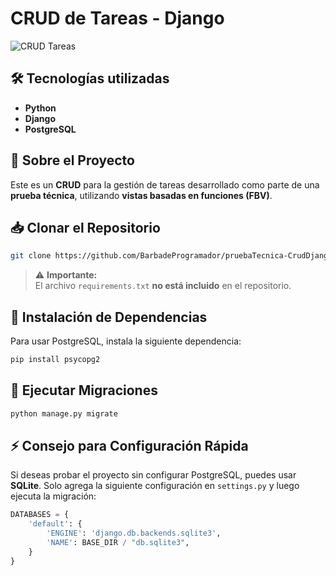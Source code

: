 # CRUD de Tareas - Django  

![CRUD Tareas](https://github.com/user-attachments/assets/2d188d87-e63c-46d7-8100-f4032ff1857a)  

## 🛠 Tecnologías utilizadas  
- **Python**  
- **Django**  
- **PostgreSQL**  

## 📌 Sobre el Proyecto  
Este es un **CRUD** para la gestión de tareas desarrollado como parte de una **prueba técnica**, utilizando **vistas basadas en funciones (FBV)**.  

## 📥 Clonar el Repositorio  
```sh
git clone https://github.com/BarbadeProgramador/pruebaTecnica-CrudDjango
```

> ⚠ **Importante:**  
> El archivo `requirements.txt` **no está incluido** en el repositorio.  

## 🔧 Instalación de Dependencias  
Para usar PostgreSQL, instala la siguiente dependencia:  
```sh
pip install psycopg2
```

## 📌 Ejecutar Migraciones  
```sh
python manage.py migrate
```

## ⚡ Consejo para Configuración Rápida  
Si deseas probar el proyecto sin configurar PostgreSQL, puedes usar **SQLite**. Solo agrega la siguiente configuración en `settings.py` y luego ejecuta la migración:  

```python
DATABASES = {
    'default': {
        'ENGINE': 'django.db.backends.sqlite3',
        'NAME': BASE_DIR / "db.sqlite3",
    }
}
```
